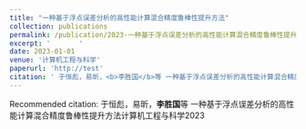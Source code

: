 ```yaml
---
title: "一种基于浮点误差分析的高性能计算混合精度鲁棒性提升方法"
collection: publications
permalink: /publication/2023-一种基于浮点误差分析的高性能计算混合精度鲁棒性提升方法
excerpt: '       '
date: 2023-01-01
venue: '计算机工程与科学'
paperurl: 'http://test'
citation: ' 于恒彪，易昕，<b>李胜国</b>等 一种基于浮点误差分析的高性能计算混合精度鲁棒性提升方法计算机工程与科学2023 '
---
```



Recommended citation:  于恒彪，易昕，<b>李胜国</b>等 一种基于浮点误差分析的高性能计算混合精度鲁棒性提升方法计算机工程与科学2023 